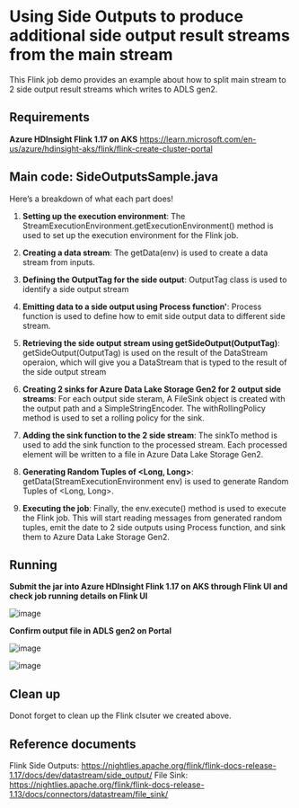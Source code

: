 # Using Side Outputs to produce additional side output result streams from the main stream

This Flink job demo provides an example about how to split main stream to 2 side output result streams which writes to ADLS gen2.
## Requirements
**Azure HDInsight Flink 1.17 on AKS**
https://learn.microsoft.com/en-us/azure/hdinsight-aks/flink/flink-create-cluster-portal

## **Main code: SideOutputsSample.java**
Here’s a breakdown of what each part does!
1. **Setting up the execution environment**: The StreamExecutionEnvironment.getExecutionEnvironment() method is used to set up the execution environment for the Flink job.

2. **Creating a data stream**: The getData(env) is used to create a data stream from inputs.

3. **Defining the OutputTag for the side output**: OutputTag class is used to identify a side output stream

4. **Emitting data to a side output using Process function'**: Process function is used to define how to emit side output data to different side stream.

5. **Retrieving the side output stream using getSideOutput(OutputTag)**: getSideOutput(OutputTag) is used on the result of the DataStream operaion, which will give you a DataStream that is typed to the result of the side output stream
 
6. **Creating 2 sinks for Azure Data Lake Storage Gen2 for 2 output side streams**: For each output side steram, A FileSink object is created with the output path and a SimpleStringEncoder. The withRollingPolicy method is used to set a rolling policy for the sink.

7. **Adding the sink function to the 2 side stream**: The sinkTo  method is used to add the sink function to the processed stream. Each processed element will be written to a file in Azure Data Lake Storage Gen2.

8. **Generating Random Tuples of <Long, Long>**: getData(StreamExecutionEnvironment env) is used to generate Random Tuples of <Long, Long>.

9. **Executing the job**: Finally, the env.execute() method is used to execute the Flink job. This will start reading messages from generated random tuples, emit the date to 2 side outputs using Process function, and sink them to Azure Data Lake Storage Gen2.

## Running

**Submit the jar into Azure HDInsight Flink 1.17 on AKS through Flink UI and check job running details on Flink UI**

![image](https://github.com/Guodong-Wang-prog/hdinsight-aks/assets/60081730/bad5d355-d495-48dd-ba01-9a4778fd9059)

**Confirm output file in ADLS gen2 on Portal**

![image](https://github.com/Guodong-Wang-prog/hdinsight-aks/assets/60081730/fec5452f-c514-4d89-b761-e8ec146e286f)

![image](https://github.com/Guodong-Wang-prog/hdinsight-aks/assets/60081730/28754f18-1210-4148-8dbb-184010a2f6d8)


## Clean up
Donot forget to clean up the Flink clsuter we created above.

## Reference documents
Flink Side Outputs: https://nightlies.apache.org/flink/flink-docs-release-1.17/docs/dev/datastream/side_output/
File Sink: https://nightlies.apache.org/flink/flink-docs-release-1.13/docs/connectors/datastream/file_sink/


